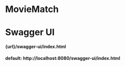 # MovieMatch

# Swagger UI

#### {url}/swagger-ui/index.html
#### default: http://localhost:8080/swagger-ui/index.html
